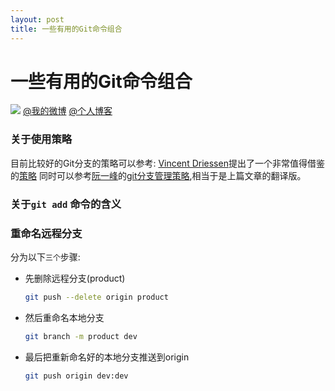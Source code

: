 ```yaml
---
layout: post
title: 一些有用的Git命令组合
---
```


# 一些有用的Git命令组合
![](http://ww1.sinaimg.cn/large/ee21033aly1fwj4i49ny3j21hc0xc78j.jpg)
[@我的微博](https://weibo.com/yeasonhe)
[@个人博客](https://staroflion.github.io/)

### 关于使用策略
目前比较好的Git分支的策略可以参考:
[Vincent Driessen](https://nvie.com/)提出了一个非常值得借鉴的[策略](https://nvie.com/posts/a-successful-git-branching-model/)
同时可以参考[阮一峰](http://www.ruanyifeng.com)的[git分支管理策略](http://www.ruanyifeng.com/blog/2012/07/git.html),相当于是上篇文章的翻译版。

### 关于`git add` 命令的含义

### 重命名远程分支

分为以下`三个`步骤:

- 先删除远程分支(product)

    ```sh
    git push --delete origin product
    ```
- 然后重命名本地分支

    ```sh
    git branch -m product dev
    ```
- 最后把重新命名好的本地分支推送到origin

    ```sh
    git push origin dev:dev
    ```


[//]: # (These are reference links used in the body of this note and get stripped out when the markdown processor does its job. There is no need to format nicely because it shouldn't be seen. Thanks SO - http://stackoverflow.com/questions/4823468/store-comments-in-markdown-syntax)


   [@我的微博]: <https://weibo.com/yeasonhe>
